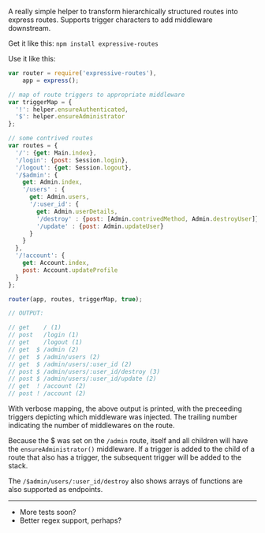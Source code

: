 A really simple helper to transform hierarchically structured routes into express routes.
Supports trigger characters to add middleware downstream.

Get it like this: `npm install expressive-routes`

Use it like this:
```javascript
var router = require('expressive-routes'),
    app = express();

// map of route triggers to appropriate middleware
var triggerMap = {
  '!': helper.ensureAuthenticated,
  '$': helper.ensureAdministrator
};

// some contrived routes
var routes = {
  '/': {get: Main.index},
  '/login': {post: Session.login},
  '/logout': {get: Session.logout},
  '/$admin': {
    get: Admin.index,
    '/users' : {
      get: Admin.users,
      '/:user_id': {
        get: Admin.userDetails,
        '/destroy' : {post: [Admin.contrivedMethod, Admin.destroyUser]},
        '/update' : {post: Admin.updateUser}
      }
    }
  },
  '/!account': {
    get: Account.index,
    post: Account.updateProfile
  }
};

router(app, routes, triggerMap, true);

// OUTPUT:

// get    / (1)
// post   /login (1)
// get    /logout (1)
// get  $ /admin (2)
// get  $ /admin/users (2)
// get  $ /admin/users/:user_id (2)
// post $ /admin/users/:user_id/destroy (3)
// post $ /admin/users/:user_id/update (2)
// get  ! /account (2)
// post ! /account (2)
```

With verbose mapping, the above output is printed, with the preceeding triggers depicting which middleware was injected. The trailing number indicating the number of middlewares on the route.

Because the $ was set on the `/admin` route, itself and all children will have the `ensureAdministrator()` middleware. 
If a trigger is added to the child of a route that also has a trigger, the subsequent trigger will be added to the stack.

The `/$admin/users/:user_id/destroy` also shows arrays of functions are also supported as endpoints.

------

+ More tests soon?
+ Better regex support, perhaps?
